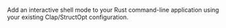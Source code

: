 Add an interactive shell mode to your Rust command-line application using your existing Clap/StructOpt configuration.